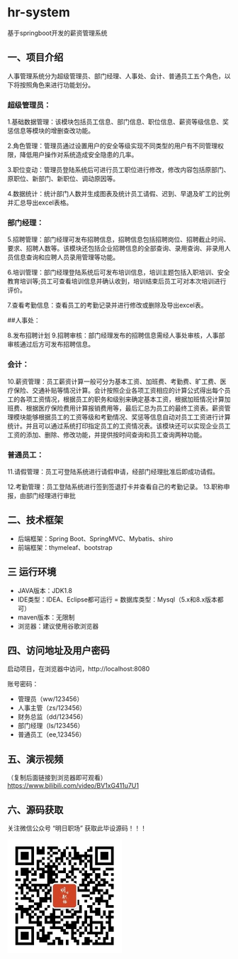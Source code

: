 # hr-system
基于springboot开发的薪资管理系统

## 一、项目介绍

人事管理系统分为超级管理员、部门经理、人事处、会计、普通员工五个角色，以下将按照角色来进行功能划分。

### 超级管理员：

1.基础数据管理：该模块包括员工信息、部门信息、职位信息、薪资等级信息、奖惩信息等模块的增删查改功能。

2.角色管理：管理员通过设置用户的安全等级实现不同类型的用户有不同管理权限，降低用户操作对系统造成安全隐患的几率。

3.职位变动：管理员登陆系统后可进行员工职位进行修改，修改内容包括原部门、原职位、新部门、新职位、调动原因等。

4.数据统计：统计部门人数并生成图表及统计员工请假、迟到、早退及旷工的比例并汇总导出excel表格。

### 部门经理：

5.招聘管理：部门经理可发布招聘信息，招聘信息包括招聘岗位、招聘截止时间、要求、招聘人数等。该模块还包括企业招聘信息的全部查询、录用查询、非录用人员信息查询和应聘人员录用管理等功能。

6.培训管理：部门经理登陆系统后可发布培训信息，培训主题包括入职培训、安全教育培训等;员工可查看培训信息并确认收到，培训结束后员工可对本次培训进行评价。

7.查看考勤信息：查看员工的考勤记录并进行修改或删除及导出excel表。

##人事处：

8.发布招聘计划
9.招聘审核：部门经理发布的招聘信息需经人事处审核，人事部审核通过后方可发布招聘信息。

### 会计：

10.薪资管理：员工薪资计算一般可分为基本工资、加班费、考勤费、旷工费、医疗保险、交通补贴等情况计算。会计按照企业各项工资相应的计算公式得出每个员工的各项工资情况，根据员工的职务和级别来确定基本工资，根据加班情况计算加班费、根据医疗保险费用计算报销费用等，最后汇总为员工的最终工资表。薪资管理模块能够根据员工的工资等级和考勤情况、奖惩等信息自动对员工工资进行计算统计。并且可以通过系统打印指定员工的工资情况表。该模块还可以实现企业员工工资的添加、删除、修改功能，并提供按时间查询和员工查询两种功能。

### 普通员工：

11.请假管理：员工可登陆系统进行请假申请，经部门经理批准后即成功请假。

12.考勤管理：员工登陆系统进行签到签退打卡并查看自己的考勤记录。
13.职称申报，由部门经理进行审批


## 二、技术框架
- 后端框架：Spring Boot、SpringMVC、Mybatis、shiro
- 前端框架：thymeleaf、bootstrap

## 三 运行环境

- JAVA版本：JDK1.8
- IDE类型：IDEA、Eclipse都可运行
  = 数据库类型：Mysql（5.x和8.x版本都可）
- maven版本：无限制
- 浏览器：建议使用谷歌浏览器

## 四、访问地址及用户密码
启动项目，在浏览器中访问，http://localhost:8080

账号密码：
- 管理员（ww/123456）
- 人事主管（zs/123456）
- 财务总监（dd/123456）
- 部门经理（ls/123456）
- 普通员工（ee,123456）

## 五、演示视频
（复制后面链接到浏览器即可观看）https://www.bilibili.com/video/BV1xG411u7U1

## 六、源码获取

关注微信公众号 “明日职场” 获取此毕设源码！！！

![明日职场](./wx.jpg)
